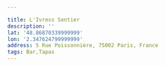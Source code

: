 ```yaml
---

title: L'Ivress Sentier
description: ''
lat: '48.86870339999999'
lon: '2.347624799999999'
address: 5 Rue Poissonnière, 75002 Paris, France
tags: Bar,Tapas
---
```

